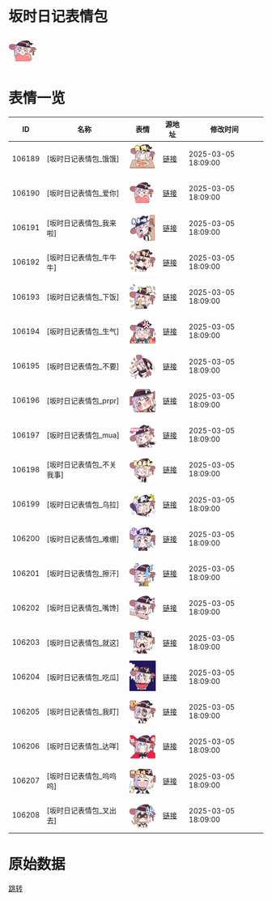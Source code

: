 # 坂时日记表情包

<img src="./cover.png" height="60" alt="cover" />

# 表情一览

|ID|名称|表情|源地址|修改时间|
|----|----|----|----|----|
|106189|[坂时日记表情包_饿饿]|<img src="./pic/106189_%5B坂时日记表情包_饿饿%5D.png" height="60" alt="饿饿"/>|[链接](https://i0.hdslb.com/bfs/garb/9eb4305fd50f91139ef87d064b50d0e2f3cc639b.png)|2025-03-05 18:09:00|
|106190|[坂时日记表情包_爱你]|<img src="./pic/106190_%5B坂时日记表情包_爱你%5D.png" height="60" alt="爱你"/>|[链接](https://i0.hdslb.com/bfs/garb/82fea4ab7a0adc1a63ef6c74a1bff6c43129b133.png)|2025-03-05 18:09:00|
|106191|[坂时日记表情包_我来啦]|<img src="./pic/106191_%5B坂时日记表情包_我来啦%5D.png" height="60" alt="我来啦"/>|[链接](https://i0.hdslb.com/bfs/garb/ba725f9aa6254e06c188aa2f30f87031d513fe24.png)|2025-03-05 18:09:00|
|106192|[坂时日记表情包_牛牛牛]|<img src="./pic/106192_%5B坂时日记表情包_牛牛牛%5D.png" height="60" alt="牛牛牛"/>|[链接](https://i0.hdslb.com/bfs/garb/3e01f967ff6a59d4caec163cdf62dc5829771fd5.png)|2025-03-05 18:09:00|
|106193|[坂时日记表情包_下饭]|<img src="./pic/106193_%5B坂时日记表情包_下饭%5D.png" height="60" alt="下饭"/>|[链接](https://i0.hdslb.com/bfs/garb/0f2a0e3bd8d40fd4db3571903a42eca2e614316f.png)|2025-03-05 18:09:00|
|106194|[坂时日记表情包_生气]|<img src="./pic/106194_%5B坂时日记表情包_生气%5D.png" height="60" alt="生气"/>|[链接](https://i0.hdslb.com/bfs/garb/e769ca373e36fd8d1afcbeac1300480dab46f014.png)|2025-03-05 18:09:00|
|106195|[坂时日记表情包_不要]|<img src="./pic/106195_%5B坂时日记表情包_不要%5D.png" height="60" alt="不要"/>|[链接](https://i0.hdslb.com/bfs/garb/790be1c036da29e15ff9723710f11e41ad8afd2d.png)|2025-03-05 18:09:00|
|106196|[坂时日记表情包_prpr]|<img src="./pic/106196_%5B坂时日记表情包_prpr%5D.png" height="60" alt="prpr"/>|[链接](https://i0.hdslb.com/bfs/garb/56a787bb61bd14395ccdef1d4d3283b30ec5faeb.png)|2025-03-05 18:09:00|
|106197|[坂时日记表情包_mua]|<img src="./pic/106197_%5B坂时日记表情包_mua%5D.png" height="60" alt="mua"/>|[链接](https://i0.hdslb.com/bfs/garb/9cf8fc912483ff41af9fb9089b9384869dc035df.png)|2025-03-05 18:09:00|
|106198|[坂时日记表情包_不关我事]|<img src="./pic/106198_%5B坂时日记表情包_不关我事%5D.png" height="60" alt="不关我事"/>|[链接](https://i0.hdslb.com/bfs/garb/820417744d2012fd92ed12d52fbf75842bfa4390.png)|2025-03-05 18:09:00|
|106199|[坂时日记表情包_乌拉]|<img src="./pic/106199_%5B坂时日记表情包_乌拉%5D.png" height="60" alt="乌拉"/>|[链接](https://i0.hdslb.com/bfs/garb/f0399fd6cb9fe78aaf1239f75bfb1f35b6c70c8f.png)|2025-03-05 18:09:00|
|106200|[坂时日记表情包_难绷]|<img src="./pic/106200_%5B坂时日记表情包_难绷%5D.png" height="60" alt="难绷"/>|[链接](https://i0.hdslb.com/bfs/garb/ecb685cc1a2428d90e1c45e3f8e634001e21ec63.png)|2025-03-05 18:09:00|
|106201|[坂时日记表情包_擦汗]|<img src="./pic/106201_%5B坂时日记表情包_擦汗%5D.png" height="60" alt="擦汗"/>|[链接](https://i0.hdslb.com/bfs/garb/b8025e1cda1446895ca45259e68a51c2e025b269.png)|2025-03-05 18:09:00|
|106202|[坂时日记表情包_嘴馋]|<img src="./pic/106202_%5B坂时日记表情包_嘴馋%5D.png" height="60" alt="嘴馋"/>|[链接](https://i0.hdslb.com/bfs/garb/e0df3a5ff58872bdd020286b2b18c30d3b34838f.png)|2025-03-05 18:09:00|
|106203|[坂时日记表情包_就这]|<img src="./pic/106203_%5B坂时日记表情包_就这%5D.png" height="60" alt="就这"/>|[链接](https://i0.hdslb.com/bfs/garb/9c1589fa1ed22ae238c8222a18f025e7b0b541f2.png)|2025-03-05 18:09:00|
|106204|[坂时日记表情包_吃瓜]|<img src="./pic/106204_%5B坂时日记表情包_吃瓜%5D.png" height="60" alt="吃瓜"/>|[链接](https://i0.hdslb.com/bfs/garb/ed35032784c584dcd790f012a76cd4b18936f92c.png)|2025-03-05 18:09:00|
|106205|[坂时日记表情包_我盯]|<img src="./pic/106205_%5B坂时日记表情包_我盯%5D.png" height="60" alt="我盯"/>|[链接](https://i0.hdslb.com/bfs/garb/57ed13f471740911e66ee12c5cd42168ee57858a.png)|2025-03-05 18:09:00|
|106206|[坂时日记表情包_达咩]|<img src="./pic/106206_%5B坂时日记表情包_达咩%5D.png" height="60" alt="达咩"/>|[链接](https://i0.hdslb.com/bfs/garb/0535d010331273e1087a9aa800cf387549ef3db9.png)|2025-03-05 18:09:00|
|106207|[坂时日记表情包_呜呜呜]|<img src="./pic/106207_%5B坂时日记表情包_呜呜呜%5D.png" height="60" alt="呜呜呜"/>|[链接](https://i0.hdslb.com/bfs/garb/7b42cda345db3d8b371397ceb5c8b12e227ce51e.png)|2025-03-05 18:09:00|
|106208|[坂时日记表情包_叉出去]|<img src="./pic/106208_%5B坂时日记表情包_叉出去%5D.png" height="60" alt="叉出去"/>|[链接](https://i0.hdslb.com/bfs/garb/ab6a737ecab5d62209cbefb44709968a0674baeb.png)|2025-03-05 18:09:00|

# 原始数据

[跳转](./raw.json)

